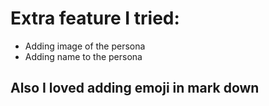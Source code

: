 # Extra feature I tried:

* Adding image of the persona
* Adding name to the persona

## Also I loved adding emoji in mark down 
